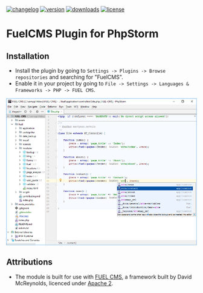 [![changelog][changelog-badge]][CHANGELOG]
[![version][jetbrains-version-badge]][PLUGIN]
[![downloads][downloads-badge]][PLUGIN]
[![license][license-badge]][LICENSE]

FuelCMS Plugin for PhpStorm
========================

Installation
---------------------
* Install the plugin by going to `Settings -> Plugins -> Browse repositories` and searching for "FuelCMS".
* Enable it in your project by going to `File -> Settings -> Languages & Frameworks -> PHP -> FUEL CMS`.

![](screenshot.png)

Attributions
------------
* The module is built for use with [FUEL CMS](https://github.com/daylightstudio/FUEL-CMS), a framework built by David McReynolds, licenced under [Apache 2](http://www.apache.org/licenses/LICENSE-2.0.html).

[CHANGELOG]: ./CHANGELOG.md
[LICENSE]: ./LICENSE
[PLUGIN]: https://plugins.jetbrains.com/plugin/10245
[changelog-badge]: https://img.shields.io/badge/changelog-blue.svg
[jetbrains-version-badge]: https://img.shields.io/jetbrains/plugin/v/10245-fuelcms-plugin.svg
[downloads-badge]: https://img.shields.io/jetbrains/plugin/d/10245-fuelcms-plugin.svg
[license-badge]: https://img.shields.io/badge/license-Apache%202.0-blue.svg
